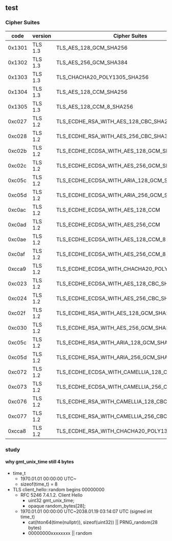 ## test

### Cipher Suites

| code   | version | Cipher Suites                                 |        |
| --     | --      | --                                            | --     |
| 0x1301 | TLS 1.3 | TLS_AES_128_GCM_SHA256                        | tested |
| 0x1302 | TLS 1.3 | TLS_AES_256_GCM_SHA384                        | tested |
| 0x1303 | TLS 1.3 | TLS_CHACHA20_POLY1305_SHA256                  | tested |
| 0x1304 | TLS 1.3 | TLS_AES_128_CCM_SHA256                        | tested |
| 0x1305 | TLS 1.3 | TLS_AES_128_CCM_8_SHA256                      | tested |
| 0xc027 | TLS 1.2 | TLS_ECDHE_RSA_WITH_AES_128_CBC_SHA256         | tested |
| 0xc028 | TLS 1.2 | TLS_ECDHE_RSA_WITH_AES_256_CBC_SHA384         | tested |
| 0xc02b | TLS 1.2 | TLS_ECDHE_ECDSA_WITH_AES_128_GCM_SHA256       | tested |
| 0xc02c | TLS 1.2 | TLS_ECDHE_ECDSA_WITH_AES_256_GCM_SHA384       | tested |
| 0xc05c | TLS 1.2 | TLS_ECDHE_ECDSA_WITH_ARIA_128_GCM_SHA256      | tested |
| 0xc05d | TLS 1.2 | TLS_ECDHE_ECDSA_WITH_ARIA_256_GCM_SHA384      | tested |
| 0xc0ac | TLS 1.2 | TLS_ECDHE_ECDSA_WITH_AES_128_CCM              | tested |
| 0xc0ad | TLS 1.2 | TLS_ECDHE_ECDSA_WITH_AES_256_CCM              | tested |
| 0xc0ae | TLS 1.2 | TLS_ECDHE_ECDSA_WITH_AES_128_CCM_8            | tested |
| 0xc0af | TLS 1.2 | TLS_ECDHE_ECDSA_WITH_AES_256_CCM_8            | tested |
| 0xcca9 | TLS 1.2 | TLS_ECDHE_ECDSA_WITH_CHACHA20_POLY1305_SHA256 | tested |
| 0xc023 | TLS 1.2 | TLS_ECDHE_ECDSA_WITH_AES_128_CBC_SHA256       | tested |
| 0xc024 | TLS 1.2 | TLS_ECDHE_ECDSA_WITH_AES_256_CBC_SHA384       | tested |
| 0xc02f | TLS 1.2 | TLS_ECDHE_RSA_WITH_AES_128_GCM_SHA256         | tested |
| 0xc030 | TLS 1.2 | TLS_ECDHE_RSA_WITH_AES_256_GCM_SHA384         | tested |
| 0xc05c | TLS 1.2 | TLS_ECDHE_RSA_WITH_ARIA_128_GCM_SHA256        | tested |
| 0xc05d | TLS 1.2 | TLS_ECDHE_RSA_WITH_ARIA_256_GCM_SHA384        | tested |
| 0xc072 | TLS 1.2 | TLS_ECDHE_ECDSA_WITH_CAMELLIA_128_CBC_SHA256  | tested |
| 0xc073 | TLS 1.2 | TLS_ECDHE_ECDSA_WITH_CAMELLIA_256_CBC_SHA384  | tested |
| 0xc076 | TLS 1.2 | TLS_ECDHE_RSA_WITH_CAMELLIA_128_CBC_SHA256    | tested |
| 0xc077 | TLS 1.2 | TLS_ECDHE_RSA_WITH_CAMELLIA_256_CBC_SHA384    | tested |
| 0xcca8 | TLS 1.2 | TLS_ECDHE_RSA_WITH_CHACHA20_POLY1305_SHA256   | tested |

### study

#### why gmt_unix_time still 4 bytes

- time_t
  - 1970.01.01 00:00:00 UTC~
  - sizeof(time_t) = 8
- TLS client_hello::random begins 00000000
  - RFC 5246 7.4.1.2.  Client Hello
    - uint32 gmt_unix_time;
    - opaque random_bytes[28];
  - 1970.01.01 00:00:00 UTC~2038.01.19 03:14:07 UTC (signed int time_t)
    - cat(hton64(time(nullptr)), sizeof(uint32)) || PRNG_random(28 bytes)
    - 00000000xxxxxxxx || random
